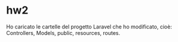 # hw2
Ho caricato le cartelle del progetto Laravel che ho modificato, cioè: Controllers, Models, public, resources, routes.
